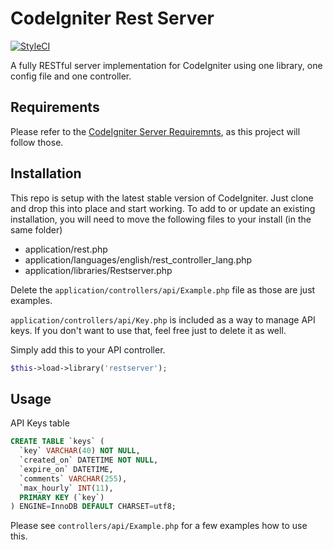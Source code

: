 # CodeIgniter Rest Server

[![StyleCI](https://github.styleci.io/repos/230589/shield?branch=development)](https://github.styleci.io/repos/230589) 

A fully RESTful server implementation for CodeIgniter using one library, one config file and one controller.

## Requirements

Please refer to the [CodeIgniter Server Requiremnts](https://www.codeigniter.com/user_guide/general/requirements.html), as this project will follow those.

## Installation

This repo is setup with the latest stable version of CodeIgniter.  Just clone and drop this into place and start working.  To add to or update an existing installation, you will need to move the following files to your install (in the same folder)

- application/rest.php
- application/languages/english/rest_controller_lang.php
- application/libraries/Restserver.php

Delete the `application/controllers/api/Example.php` file as those are just examples.

`application/controllers/api/Key.php` is included as a way to manage API keys.  If you don't want to use that, feel free just to delete it as well.

Simply add this to your API controller.

```php
$this->load->library('restserver');
```

## Usage

API Keys table
```sql
CREATE TABLE `keys` (
  `key` VARCHAR(40) NOT NULL,
  `created_on` DATETIME NOT NULL,
  `expire_on` DATETIME,
  `comments` VARCHAR(255),
  `max_hourly` INT(11),
  PRIMARY KEY (`key`)
) ENGINE=InnoDB DEFAULT CHARSET=utf8;
```

Please see `controllers/api/Example.php` for a few examples how to use this.

